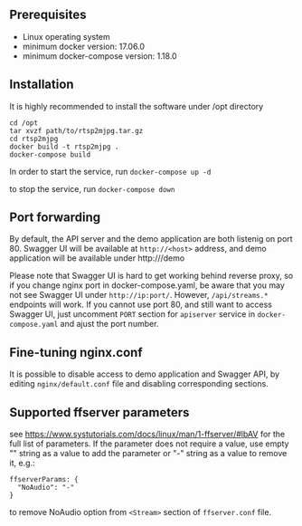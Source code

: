 ## Prerequisites

- Linux operating system
- minimum docker version: 17.06.0
- minimum docker-compose version: 1.18.0

## Installation

It is highly recommended to install the software under /opt directory

```
cd /opt
tar xvzf path/to/rtsp2mjpg.tar.gz
cd rtsp2mjpg
docker build -t rtsp2mjpg .
docker-compose build
```

In order to start the service, run
`docker-compose up -d`

to stop the service, run
`docker-compose down`

## Port forwarding

By default, the API server and the demo application are both listenig on port 80. Swagger UI will be available at `http://<host>` address, and demo application will be available under http://<host>/demo

Please note that Swagger UI is hard to get working behind reverse proxy, so if you change nginx port in docker-compose.yaml, be aware that you may not see Swagger UI under `http://ip:port/`. However, `/api/streams.*` endpoints will work. If you cannot use port 80, and still want to access Swagger UI, just uncomment `PORT` section for `apiserver` service in `docker-compose.yaml` and ajust the port number.

## Fine-tuning nginx.conf

It is possible to disable access to demo application and Swagger API, by editing `nginx/default.conf` file and disabling corresponding sections.

## Supported ffserver parameters ##
see https://www.systutorials.com/docs/linux/man/1-ffserver/#lbAV for the full list of parameters. If the parameter does not require a value, use empty "" string as a value to add the parameter or "-" string as a value to remove it, e.g.:
```
ffserverParams: {
  "NoAudio": "-"
}
```
to remove NoAudio option from `<Stream>` section of `ffserver.conf` file.
